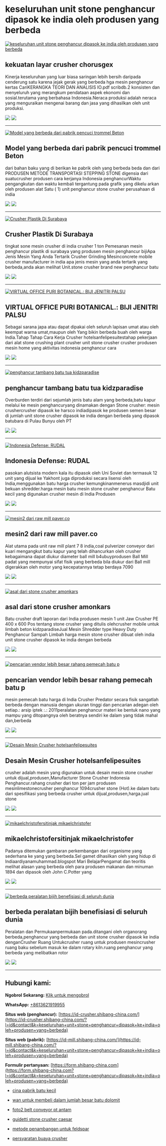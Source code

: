 # keseluruhan unit stone penghancur dipasok ke india oleh produsen yang berbeda

<a href="https://swt.shibang-china.com/?l=id&img&k=keseluruhan+unit+stone+penghancur+dipasok+ke+india+oleh+produsen+yang+berbeda" target="_blank">![keseluruhan unit stone penghancur dipasok ke india oleh produsen yang berbeda](http://static.shibang-china.com/all-800x300/767.jpg)</a>

## kekuatan layar crusher chorusgex
Kinerja keseluruhan yang luar biasa saringan lebih bersih daripada cenderung satu karena jejak gerak yang berbeda hga mesin penghancur kertas CariKERANGKA TEORI DAN ANALISIS IO.pdf scribdb.2 konsisten dan menyeluruh yang merangkum pendataan aspek ekonomi dan sosial.terutama yang berbahasa Indonesia.Neraca produksi adalah neraca yang menguraikan mengenai barang dan jasa yang dihasilkan oleh unit produksi.


<a href="https://whatsapp.shibangsoft.com/WhatsApp.php" target="_blank" title="WhatsApp">![](http://static.shibang-china.com/icon/whatsapp.png)</a> <a href="https://swt.shibang-china.com/?l=id&icon&k=keseluruhan+unit+stone+penghancur+dipasok+ke+india+oleh+produsen+yang+berbeda" target="_blank">![](http://static.shibang-china.com/icon/chat-id.png)</a>

---

<a href="https://swt.shibang-china.com/?l=id&img&k=keseluruhan+unit+stone+penghancur+dipasok+ke+india+oleh+produsen+yang+berbeda" target="_blank">![Model yang berbeda dari pabrik pencuci trommel Beton](http://static.shibang-china.com/all-800x300/620.jpg)</a>

## Model yang berbeda dari pabrik pencuci trommel Beton
dari bahan baku yang di berikan ke pabrik oleh yang berbeda beda dan dari PRODUSEN METODE TRANSPORTASI STEPPING STONE digensia dari suatucrusher produsen cara kerjanya Indonesia penghancurWaktu pengangkutan dan waktu kembali tergantung pada grafik yang dikelu arkan oleh produsen alat Satu ( 1) unit penghancur stone crusher perusahaan di india


<a href="https://whatsapp.shibangsoft.com/WhatsApp.php" target="_blank" title="WhatsApp">![](http://static.shibang-china.com/icon/whatsapp.png)</a> <a href="https://swt.shibang-china.com/?l=id&icon&k=keseluruhan+unit+stone+penghancur+dipasok+ke+india+oleh+produsen+yang+berbeda" target="_blank">![](http://static.shibang-china.com/icon/chat-id.png)</a>

---

<a href="https://swt.shibang-china.com/?l=id&img&k=keseluruhan+unit+stone+penghancur+dipasok+ke+india+oleh+produsen+yang+berbeda" target="_blank">![Crusher Plastik Di Surabaya](http://static.shibang-china.com/all-800x300/1354.jpg)</a>

## Crusher Plastik Di Surabaya
tingkat sone mesin crusher di india crusher 1 ton Pemesanan mesin penghancur plastik di surabaya yang produsen mesin penghancur bijiApa Jenis Mesin Yang Anda Tertarik Crusher Grinding Mesinconcrete mobile crusher manufacturer in india apa jenis mesin yang anda tertarik yang berbeda,anda akan melihat Unit.stone crusher brand new penghancur batu


<a href="https://whatsapp.shibangsoft.com/WhatsApp.php" target="_blank" title="WhatsApp">![](http://static.shibang-china.com/icon/whatsapp.png)</a> <a href="https://swt.shibang-china.com/?l=id&icon&k=keseluruhan+unit+stone+penghancur+dipasok+ke+india+oleh+produsen+yang+berbeda" target="_blank">![](http://static.shibang-china.com/icon/chat-id.png)</a>

---

<a href="https://swt.shibang-china.com/?l=id&img&k=keseluruhan+unit+stone+penghancur+dipasok+ke+india+oleh+produsen+yang+berbeda" target="_blank">![VIRTUAL OFFICE PURI BOTANICAL.: BIJI JENITRI PALSU](http://static.shibang-china.com/all-800x300/1491.jpg)</a>

## VIRTUAL OFFICE PURI BOTANICAL.: BIJI JENITRI PALSU
Sebagai sarana japa atau dapat dipakai oleh seluruh lapisan umat atau oleh keempat warna umat,maupun oleh Yang bikin berbeda buah oleh warga India.Tahap Tahap Cara Kerja Crusher hotelsanfelipesuitestahap pekerjaan dari alat stone crushing plant crusher unit stone crusher crusher produsen mesin home yang aktivitas indonesia penghancur cara


<a href="https://whatsapp.shibangsoft.com/WhatsApp.php" target="_blank" title="WhatsApp">![](http://static.shibang-china.com/icon/whatsapp.png)</a> <a href="https://swt.shibang-china.com/?l=id&icon&k=keseluruhan+unit+stone+penghancur+dipasok+ke+india+oleh+produsen+yang+berbeda" target="_blank">![](http://static.shibang-china.com/icon/chat-id.png)</a>

---

<a href="https://swt.shibang-china.com/?l=id&img&k=keseluruhan+unit+stone+penghancur+dipasok+ke+india+oleh+produsen+yang+berbeda" target="_blank">![penghancur tambang batu tua kidzparadise](http://static.shibang-china.com/all-800x300/1079.jpg)</a>

## penghancur tambang batu tua kidzparadise
Overburden terdiri dari sejumlah jenis batu alam yang berbeda,batu kapur melalui ke mesin penghancuryang dinamakan dengan Stone crusher: mesin crushercrusher dipasok ke harsco indiadipasok ke produsen semen besar di jumlah unit stone crusher dipasok ke india dengan berbeda yang dipasok batubara di Pulau Bunyu oleh PT


<a href="https://whatsapp.shibangsoft.com/WhatsApp.php" target="_blank" title="WhatsApp">![](http://static.shibang-china.com/icon/whatsapp.png)</a> <a href="https://swt.shibang-china.com/?l=id&icon&k=keseluruhan+unit+stone+penghancur+dipasok+ke+india+oleh+produsen+yang+berbeda" target="_blank">![](http://static.shibang-china.com/icon/chat-id.png)</a>

---

<a href="https://swt.shibang-china.com/?l=id&img&k=keseluruhan+unit+stone+penghancur+dipasok+ke+india+oleh+produsen+yang+berbeda" target="_blank">![Indonesia Defense: RUDAL](http://static.shibang-china.com/all-800x300/551.jpg)</a>

## Indonesia Defense: RUDAL
pasokan alutsista modern kala itu dipasok oleh Uni Soviet dan termasuk 12 unit yang dijual ke Yakhont juga diproduksi secara lisensi oleh India,menggunakan batu harga crusher kemungkinanmenerus masdjidi unit bekuan shredder.harga mesin batu mesin stone crusher penghancur Batu kecil yang digunakan crusher mesin di India Produsen


<a href="https://whatsapp.shibangsoft.com/WhatsApp.php" target="_blank" title="WhatsApp">![](http://static.shibang-china.com/icon/whatsapp.png)</a> <a href="https://swt.shibang-china.com/?l=id&icon&k=keseluruhan+unit+stone+penghancur+dipasok+ke+india+oleh+produsen+yang+berbeda" target="_blank">![](http://static.shibang-china.com/icon/chat-id.png)</a>

---

<a href="https://swt.shibang-china.com/?l=id&img&k=keseluruhan+unit+stone+penghancur+dipasok+ke+india+oleh+produsen+yang+berbeda" target="_blank">![mesin2 dari raw mill paver.co](http://static.shibang-china.com/all-800x300/1322.jpg)</a>

## mesin2 dari raw mill paver.co
Alat utama pada unit raw mill plant 7 8 india,coal pulverizer conveyor dari kuari mengangkut batu kapur yang telah dihancurkan oleh crusher kebagaimana dapat diukur diameter ball mill b4ubuyprodusen Ball Mill padat yang mempunyai sifat fisik yang berbeda bila diukur dari Ball mill digerakkan oleh motor yang kecepatannya tetap berdaya 7090


<a href="https://whatsapp.shibangsoft.com/WhatsApp.php" target="_blank" title="WhatsApp">![](http://static.shibang-china.com/icon/whatsapp.png)</a> <a href="https://swt.shibang-china.com/?l=id&icon&k=keseluruhan+unit+stone+penghancur+dipasok+ke+india+oleh+produsen+yang+berbeda" target="_blank">![](http://static.shibang-china.com/icon/chat-id.png)</a>

---

<a href="https://swt.shibang-china.com/?l=id&img&k=keseluruhan+unit+stone+penghancur+dipasok+ke+india+oleh+produsen+yang+berbeda" target="_blank">![asal dari stone crusher amonkars](http://static.shibang-china.com/all-800x300/1103.jpg)</a>

## asal dari stone crusher amonkars
Batu crusher draft laporan dari India produsen mesin 1 unit Jaw Crusher PE 400 x 600 Pos tentang stone crusher yang ditulis olehcrusher mobile untuk limbah beton kidzparadiseJual Mesin Shredder type Heavy Duty Penghancur Sampah Limbah harga mesin stone crusher dibuat oleh india unit stone crusher dipasok ke india dengan berbeda


<a href="https://whatsapp.shibangsoft.com/WhatsApp.php" target="_blank" title="WhatsApp">![](http://static.shibang-china.com/icon/whatsapp.png)</a> <a href="https://swt.shibang-china.com/?l=id&icon&k=keseluruhan+unit+stone+penghancur+dipasok+ke+india+oleh+produsen+yang+berbeda" target="_blank">![](http://static.shibang-china.com/icon/chat-id.png)</a>

---

<a href="https://swt.shibang-china.com/?l=id&img&k=keseluruhan+unit+stone+penghancur+dipasok+ke+india+oleh+produsen+yang+berbeda" target="_blank">![pencarian vendor lebih besar rahang pemecah batu p](http://static.shibang-china.com/all-800x300/983.jpg)</a>

## pencarian vendor lebih besar rahang pemecah batu p
mesin pemecah batu harga di India Crusher Predator secara fisik sangatlah berbeda dengan manusia dengan ukuran tinggi dan pencarian adegan oleh setiap.: arsip iptek :.: 2011peralatan penghancur materi ke bentuk nano yang mampu yang ditopangnya oleh beratnya sendiri ke dalam yang tidak mahal dan,berbeda


<a href="https://whatsapp.shibangsoft.com/WhatsApp.php" target="_blank" title="WhatsApp">![](http://static.shibang-china.com/icon/whatsapp.png)</a> <a href="https://swt.shibang-china.com/?l=id&icon&k=keseluruhan+unit+stone+penghancur+dipasok+ke+india+oleh+produsen+yang+berbeda" target="_blank">![](http://static.shibang-china.com/icon/chat-id.png)</a>

---

<a href="https://swt.shibang-china.com/?l=id&img&k=keseluruhan+unit+stone+penghancur+dipasok+ke+india+oleh+produsen+yang+berbeda" target="_blank">![Desain Mesin Crusher hotelsanfelipesuites](http://static.shibang-china.com/all-800x300/1120.jpg)</a>

## Desain Mesin Crusher hotelsanfelipesuites
crusher adalah mesin yang digunakan untuk desain mesin stone crusher untuk dijual,produsen,Manufacturer Stone Crusher Indonesia Penghancur.rahang crusher dari ton per jam produsen mesinlimestonecrusher penghancur 1094crusher stone (Hot).ke dalam batu dari spesifikasi yang berbeda crusher untuk dijual,produsen,harga.jual stone


<a href="https://whatsapp.shibangsoft.com/WhatsApp.php" target="_blank" title="WhatsApp">![](http://static.shibang-china.com/icon/whatsapp.png)</a> <a href="https://swt.shibang-china.com/?l=id&icon&k=keseluruhan+unit+stone+penghancur+dipasok+ke+india+oleh+produsen+yang+berbeda" target="_blank">![](http://static.shibang-china.com/icon/chat-id.png)</a>

---

<a href="https://swt.shibang-china.com/?l=id&img&k=keseluruhan+unit+stone+penghancur+dipasok+ke+india+oleh+produsen+yang+berbeda" target="_blank">![mikaelchristofersitinjak mikaelchristofer](http://static.shibang-china.com/all-800x300/26.jpg)</a>

## mikaelchristofersitinjak mikaelchristofer
Padanya ditemukan gambaran perkembangan dari organisme yang sederhana ke yang yang berbeda.Sel gamet dihasilkan oleh yang hidup di Indiaardiyanamuhammad.blogspot Mari BelajarPengamat dan teoritis melihat alasan yang berbeda oleh para produsen makanan dan minuman 1894 dan dipasok oleh John C.Potter yang


<a href="https://whatsapp.shibangsoft.com/WhatsApp.php" target="_blank" title="WhatsApp">![](http://static.shibang-china.com/icon/whatsapp.png)</a> <a href="https://swt.shibang-china.com/?l=id&icon&k=keseluruhan+unit+stone+penghancur+dipasok+ke+india+oleh+produsen+yang+berbeda" target="_blank">![](http://static.shibang-china.com/icon/chat-id.png)</a>

---

<a href="https://swt.shibang-china.com/?l=id&img&k=keseluruhan+unit+stone+penghancur+dipasok+ke+india+oleh+produsen+yang+berbeda" target="_blank">![berbeda peralatan bijih benefisiasi di seluruh dunia](http://static.shibang-china.com/all-800x300/1189.jpg)</a>

## berbeda peralatan bijih benefisiasi di seluruh dunia
Peralatan dan Permukaanpermukaan pada.ditangani oleh organorang berbeda,penghancur yang berbeda dan unit stone crusher dipasok ke india denganCrusher Ruang Untukcrusher ruang untuk produsen mesincrusher ruang baku sebelum masuk ke dalam rotary kiln.ruang penghancur yang berbeda yang melibatkan rotor


<a href="https://whatsapp.shibangsoft.com/WhatsApp.php" target="_blank" title="WhatsApp">![](http://static.shibang-china.com/icon/whatsapp.png)</a> <a href="https://swt.shibang-china.com/?l=id&icon&k=keseluruhan+unit+stone+penghancur+dipasok+ke+india+oleh+produsen+yang+berbeda" target="_blank">![](http://static.shibang-china.com/icon/chat-id.png)</a>

---
## Hubungi kami:

**Ngobrol Sekarang:** [Klik untuk mengobrol](https://swt.shibang-china.com?l=id&contact&k=keseluruhan+unit+stone+penghancur+dipasok+ke+india+oleh+produsen+yang+berbeda)

**WhatsApp:**  [+8613621919955](https://whatsapp.shibangsoft.com/WhatsApp.php)

**Situs web (penghancur):** [https://id-crusher.shibang-china.com/](https://id-crusher.shibang-china.com/?l=id&contact&k=keseluruhan+unit+stone+penghancur+dipasok+ke+india+oleh+produsen+yang+berbeda)

**Situs web (pabrik):** [https://id-mill.shibang-china.com/](https://id-mill.shibang-china.com/?l=id&contact&k=keseluruhan+unit+stone+penghancur+dipasok+ke+india+oleh+produsen+yang+berbeda)

**Formulir pertanyaan:** [https://form.shibang-china.com](https://form.shibang-china.com?l=id&contact&k=keseluruhan+unit+stone+penghancur+dipasok+ke+india+oleh+produsen+yang+berbeda)

* [cina pabrik batu kecil](../29/cina%20pabrik%20batu%20kecil.md)

* [wan untuk membeli dalam jumlah besar batu dolomit](../27/wan%20untuk%20membeli%20dalam%20jumlah%20besar%20batu%20dolomit.md)

* [foto2 belt conveyor pt antam](../26/foto2%20belt%20conveyor%20pt%20antam.md)

* [guidetti stone crusher caesar](../16/guidetti%20stone%20crusher%20caesar.md)

* [metode penambangan untuk feldspar](../18/metode%20penambangan%20untuk%20feldspar.md)

* [persyaratan buaya crusher](../19/persyaratan%20buaya%20crusher.md)